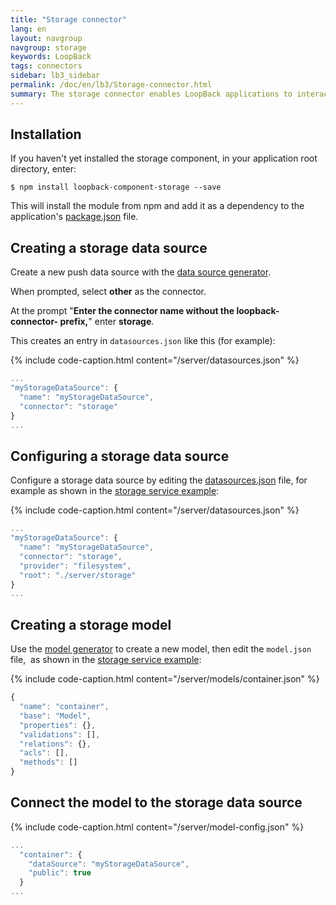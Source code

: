 ```yaml
---
title: "Storage connector"
lang: en
layout: navgroup
navgroup: storage
keywords: LoopBack
tags: connectors
sidebar: lb3_sidebar
permalink: /doc/en/lb3/Storage-connector.html
summary: The storage connector enables LoopBack applications to interact with files on cloud storage providers and the local (server) file system.
---
```


## Installation

If you haven't yet installed the storage component, in your application root directory, enter:

```shell
$ npm install loopback-component-storage --save
```

This will install the module from npm and add it as a dependency to the application's [package.json](package.json.html) file.

## Creating a storage data source

Create a new push data source with the [data source generator](Data-source-generator.html).

When prompted, select **other** as the connector.

At the prompt "**Enter the connector name without the loopback-connector- prefix,**" enter **storage**.

This creates an entry in `datasources.json` like this (for example):

{% include code-caption.html content="/server/datasources.json" %}
```javascript
...
"myStorageDataSource": {
  "name": "myStorageDataSource",
  "connector": "storage"
}
...
```

## Configuring a storage data source

Configure a storage data source by editing the [datasources.json](datasources.json.html) file,
for example as shown in the [storage service example](https://github.com/strongloop/loopback-component-storage/blob/master/example-2.0/):

{% include code-caption.html content="/server/datasources.json" %}
```javascript
...
"myStorageDataSource": {
  "name": "myStorageDataSource",
  "connector": "storage",
  "provider": "filesystem",
  "root": "./server/storage"
}
...
```

## Creating a storage model

Use the [model generator](Model-generator.html) to create a new model, then edit the `model.json` file, 
as shown in the [storage service example](https://github.com/strongloop/loopback-example-storage):

{% include code-caption.html content="/server/models/container.json" %}
```javascript
{
  "name": "container",
  "base": "Model",
  "properties": {},
  "validations": [],
  "relations": {},
  "acls": [],
  "methods": []
}
```

## Connect the model to the storage data source

{% include code-caption.html content="/server/model-config.json" %}
```javascript
...
  "container": {
    "dataSource": "myStorageDataSource",
    "public": true
  }
...
```
